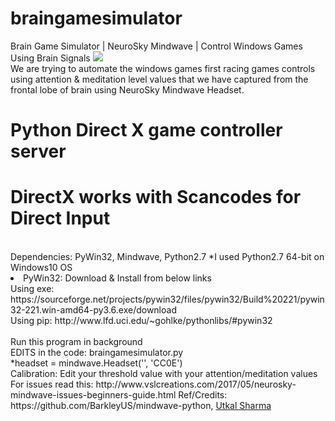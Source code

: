 # braingamesimulator
Brain Game Simulator | NeuroSky Mindwave | Control Windows Games Using Brain Signals
<img src='https://github.com/vsltech/braingamesimulator/blob/master/eegamesimulator.jpg'><br>
We are trying to automate the windows games first racing games controls using attention & meditation level values that we have captured from the frontal lobe of brain using NeuroSky Mindwave Headset.<br>
# Python Direct X game controller server
# DirectX works with Scancodes for Direct Input
<br>
Dependencies: PyWin32, Mindwave, Python2.7
*I used Python2.7 64-bit on Windows10 OS
<li>PyWin32: Download & Install from below links<br>
Using exe: https://sourceforge.net/projects/pywin32/files/pywin32/Build%20221/pywin32-221.win-amd64-py3.6.exe/download<br>
Using pip: http://www.lfd.uci.edu/~gohlke/pythonlibs/#pywin32
</li>
<br>
Run this program in background<br>
EDITS in the code: braingamesimulator.py<br>
*headset = mindwave.Headset('<CHECK_YOUR_COM_PORT_IN_DEVICE_MANAGER>', 'CC0E')<br>
Calibration: Edit your threshold value with your attention/meditation values
<br>
For issues read this: http://www.vslcreations.com/2017/05/neurosky-mindwave-issues-beginners-guide.html
Ref/Credits: https://github.com/BarkleyUS/mindwave-python, <a href="https://www.linkedin.com/in/utkal-sharma-b70b7265/" target="_blank">Utkal Sharma</a>
